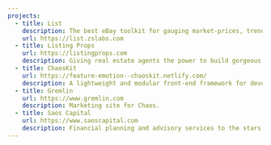 ```yaml
---
projects:
  - title: List
    description: The best eBay toolkit for gauging market-prices, trends, and activity on multiple search terms.
    url: https://list.zslabs.com
  - title: Listing Props
    url: https://listingprops.com
    description: Giving real estate agents the power to build gorgeous single property websites for their real estate listings.
  - title: ChaosKit
    url: https://feature-emotion--chaoskit.netlify.com/
    description: A lightweight and modular front-end framework for developing fast and powerful web interfaces within Gremlin. [Source](https://github.com/gremlin/chaoskit/tree/feature/emotion)
  - title: Gremlin
    url: https://www.gremlin.com
    description: Marketing site for Chaos.
  - title: Saos Capital
    url: https://www.saoscapital.com
    description: Financial planning and advisory services to the stars.
---
```


